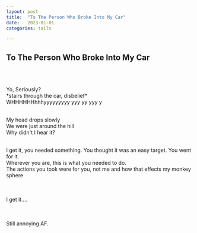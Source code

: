 ```yaml
---
layout: post
title:  "To The Person Who Broke Into My Car"
date:   2023-01-01
categories: tails

---
```


<h2>To The Person Who Broke Into My Car</h2><br><br>
<div class="row haiku">
  <div class="col-md-12">
      <p id="joke">Yo, Seriously?<br>
      *stairs through the car, disbelief*<br>
      WHHHHHHhhhyyyyyyyyy  yyy  yy  yyy  y<br><br>
      </p>
      <p id="queen">
        My head drops slowly<br>
        We were just around the hill<br>
        Why didn't I hear it?<br><br>
      </p>
      <p id="joke">
        I get it, you needed something. You thought it was an easy target. You went for it.<br>
        Wherever you are, this is what you needed to do.<br>
        The actions you took were for you, not me and how that effects my monkey sphere<br><br><br>
      </p>
      <p id="king">
      I get it....<br><br><br>
      </p>
      <p id="queen">
      Still annoying AF.
      </p>
</div>

